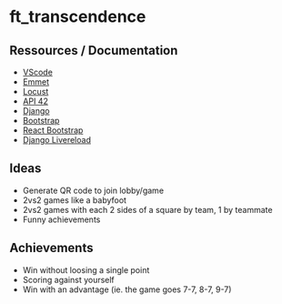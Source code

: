 # ft_transcendence

## Ressources / Documentation
- [VScode](https://quickref.me/vscode)
- [Emmet](https://docs.emmet.io/cheat-sheet/)
- [Locust](https://locust.io/)
- [API 42](https://api.intra.42.fr/apidoc/guides/getting_started)
- [Django](https://www.djangoproject.com/)
- [Bootstrap](https://getbootstrap.com/docs/5.3/getting-started/introduction/)
- [React Bootstrap](https://react-bootstrap.github.io/)
- [Django Livereload](https://livereload.readthedocs.io/en/latest/integrations/django.html)

## Ideas
- Generate QR code to join lobby/game
- 2vs2 games like a babyfoot
- 2vs2 games with each 2 sides of a square by team, 1 by teammate
- Funny achievements

## Achievements
- Win without loosing a single point
- Scoring against yourself
- Win with an advantage (ie. the game goes 7-7, 8-7, 9-7)
